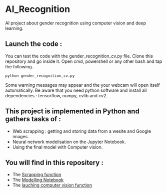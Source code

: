 # AI_Recognition
AI project about gender recognition using computer vision and deep learning.


## Launch the code :

You can test the code with the gender_recognition_cv.py file. Clone this repository and go inside it. Open cmd, powershell or any other bash and tap the following. 

```
python gender_recognition_cv.py
```

Some warning messages may appear and the your webcam will open itself automatically. Be aware that you need python software and install all dependencies : tensorflow, numpy, cvlib and cv2.


## This project is implemented in Python and gathers tasks of :
* Web scrapping : getting and storing data from a wesite and Google images.
* Neural network modelisation on the Jupyter Notebook.
* Using the final model with Computer vision.
  

## You will find in this repositery : 
* The [Scrapping function](https://github.com/ikhlo/AI_Recognition/blob/main/script_dataset.py)
* The [Modelling Notebook](https://github.com/ikhlo/AI_Recognition/blob/main/gender_recognition_Notebook.ipynb)
* The [lauching computer vision function](https://github.com/ikhlo/AI_Recognition/blob/main/gender_recognition_cv.py)
<br> 


